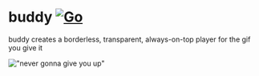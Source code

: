 # buddy [![Go](https://github.com/f01c33/buddy/actions/workflows/go.yml/badge.svg)](https://github.com/f01c33/buddy/actions/workflows/go.yml)
buddy creates a borderless, transparent, always-on-top player for the gif you give it

!["never gonna give you up"](./example.gif)
